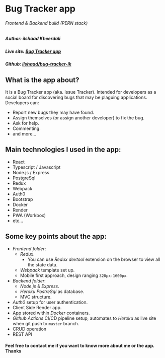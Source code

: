 # Bug Tracker app

###### Frontend & Backend build (PERN stack)

##### Author: _ilshaad Kheerdali_

##### Live site: [Bug Tracker app](https://bug-tracker-frontend-ik-202203.herokuapp.com/)

<!-- ##### Live site: [Bug Tracker app](https://bug-tracker-ik.onrender.com) -->

##### Github: [ilshaad/bug-tracker-ik](https://github.com/ilshaad/bug-tracker-ik)

## What is the app about?

It is a Bug Tracker app (aka. Issue Tracker). Intended for developers as a social board for discovering bugs that may be plaguing applications.
Developers can:

- Report new bugs they may have found.
- Assign themselves (or assign another developer) to fix the bug.
- Ask for help.
- Commenting.
- and more...

## Main technologies I used in the app:

- React
- Typescript / Javascript
- Node.js / Express
- PostgreSql
- Redux
- Webpack
- Auth0
- Bootstrap
- Docker
- Render
- PWA (Workbox)
- etc...

## Some key points about the app:

- _Frontend folder_:
  - _Redux_.
    - You can use _Redux devtool_ extension on the browser to view all the state data.
  - _Webpack_ template set up.
  - Mobile first approach, design ranging `320px-1600px`.
- _Backend folder_:
  - _Node.js_ & _Express_.
  - _Heroku PostreSql_ as database.
  - MVC structure.
- _Auth0_ setup for user authentication.
- Client Side Render app.
- App stored within _Docker_ containers.
- _Github Actions_ CI/CD pipeline setup, automates to _Heroku_ as live site when git push to `master` branch.
- CRUD operation
- REST API

#### Feel free to contact me if you want to know more about me or the app. Thanks
